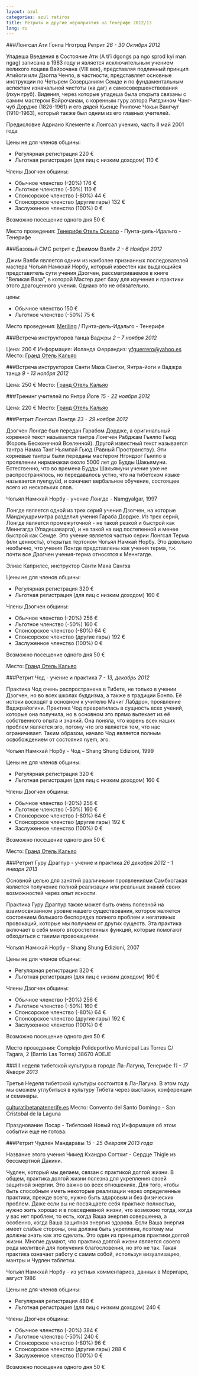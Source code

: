```yaml
---
layout: azul
categories: azul retiros
title: Ретриты и другие мероприятия на Тенерифе 2012/13
lang: ru
---
```

###Лонгсал Ати Гонпа Нготрод Ретрит
*26 - 30 Октября 2012*

Упадеша Введения в Состояние Ати (A ti’i dgongs pa ngo sprod kyi man ngag) записана в 1983 году и является исключительным учением великого лоцава Вайрочана (VIII век), представляя подлинный принцип Атийоги или Дзогпа Ченпо, в частности, представляет основные инструкции по Четырем Созерцаниям Семде и по фундаментальным аспектам изначальной чистоты (ка даг) и самосовершенствования (лхун груб). Видения, через которые упадеша была открыта связаны с самим мастером Вайрочанам, с коренным гуру автора Ригдзином Чанг-чуб Дордже (1826-1961) и его дядей Кьенце Ринпоче Чокьи Вангчуг (1910-1963), который также был одним из его главных учителей.

Предисловие Адриано Клементе к Лонгсал учению, часть II май 2001 года

Цены не для членов общины:

- Регулярная регистрация 220 €
- Льготная регистрация (для лиц с низким доходом) 110 €

Члены Дзогчен общины:

- Обычное членство (-20%) 176 €
- Льготное членство (-50%) 110 €
- Спонсорское членство (-80%) 44 €
- Спонсорское членство (другие гары) 132 €
- Заслуженное членство (100%) 0 €

Возможно посещение одного дня  50 €

Место проведения: [Тенерифе Отель Oceano](/tenerife-retreats-2012-213/ru/punta) - Пунта-дель-Идальго - Тенерифе

###Базовый СМС ретрит с Джимом Вэлби
*2 - 6 Ноября 2012*

Джим Вэлби является одним из наиболее признанных последователей мастера Чогьял Намкхай Норбу, который известен как выдающийся представитель сути учения Дзогчен, рассматриваемое в книге "Великая Ваза", в которой Мастер дает базу для изучения и практики этого драгоценного учения. Однако это не обязательно.

цены:

- Обычное членство 150 €
- Льготное членство (-50%) 75 €

Место проведения: [Meriling](/tenerife-retreats-2012-213/ru/punta) / Пунта-дель-Идальго - Тенерифе

###Встреча инструкторов танца Ваджры
*2 – 7 ноября 2012*

Цена: 200 € 
Информация: Иоланда Феррандиз: yfguerrero@yahoo.es 
Место: [Гранд Отель Кальяо](/tenerife-retreats-2012-213/ru/callao)

###Встреча инструкторов Санти Маха Сангхи, Янтра-йоги и Ваджра танца
*9 - 13 ноября 2012*

Цена: 250 € 
Место: [Гранд Отель Кальяо](/tenerife-retreats-2012-213/ru/callao)

###Тренинг учителей по Янтра Йоге
*15 - 22 ноября 2012*

Цена: 220 € 
Место: [Гранд Отель Кальяо](/tenerife-retreats-2012-213/ru/callao)

###Ретрит Лонгсал Лонгде
*23 - 29 ноября 2012*

Дзогчен Лонгде был передан Гарабом Дордже, а оригинальный коренной текст называется тантра Лонгчен Рабджам Гъялпо Гьюд (Король Бесконечной Вселенной). Другой известный текст называется тантра Намка Танг Ньямпай Гьюд (Равный Пространству). Эти корневые тантры были переданы мастером Нгондзог Гьялпо в проявлении нирманакаи около 5000 лет до Будды Шакьямуни. Естественно, что во времена Будды Шакьямуни учение уже не распространялось, но передавалось устно, что на тибетском языке называется nyengyüd, и означает вербальное обучение, состоящее всего из нескольких слов. 

Чогьял Намкхай Норбу - учение Лонгде - Namgyalgar, 1997

Лонгде является одной из трех серий учения Дзогчен, на которые Манджушримитра разделил учения Гараба Дордже. Из трех серий, Лонгде является промежуточной - не такой резкой и быстрой как Меннгагдэ (Упадешаварга), и не такой на вид постепенной и менее быстрой как Семде.
Это учение является частью серии Лонгсал Терма (или ценность), открытых тертоном Чогьял Намкай Норбу. Это довольно необычно, что учения Лонгде представлены как учения терма, т.к. почти все Дзогчен учения-терма относятся к Меннгагде.

Элиас Каприлес, инструктор Санти Маха Сангха

Цены не для членов общины:

- Регулярная регистрация 320 €
- Льготная регистрация (для лиц с низким доходом) 160 €

Члены Дзогчен общины:

- Обычное членство (-20%) 256 €
- Льготное членство (-50%) 160 €
- Спонсорское членство (-80%) 64 €
- Спонсорское членство (другие гары) 192 €
- Заслуженное членство (100%) 0 €

Возможно посещение одного дня  50 €

Место: [Гранд Отель Кальяо](/tenerife-retreats-2012-213/ru/callao)

###Ретрит Чод - учение и практика
*7 - 13, декабрь 2012*

Практика Чод очень распространена в Тибете, не только в учении Дзогчен, но во всех школах буддизма, а также в традиции Бонпо. Её истоки восходят в основном к учителю Мачиг Лабдрон, проявление Ваджрайогини. Практика Чод превратилась в сущность всех учений, которые она получила, но в основном это прямо вытекает из её собственного опыта и знаний. Она поняла, что корень всех наших проблем является эго, потому что эго является тем, что нас ограничивает. Таким образом, начало Чод является полным освобождением от состояния nyem, эго.

Чогьял Намкхай Норбу - Чод – Shang Shung Edizioni, 1999 

Цены не для членов общины:

- Регулярная регистрация 320 €
- Льготная регистрация (для лиц с низким доходом) 160 €

Члены Дзогчен общины:

- Обычное членство (-20%) 256 €
- Льготное членство (-50%) 160 €
- Спонсорское членство (-80%) 64 €
- Спонсорское членство (другие гары) 192 €
- Заслуженное членство (100%) 0 €

Возможно посещение одного дня  50 €

Место: [Гранд Отель Кальяо](/tenerife-retreats-2012-213/ru/callao)

###Ретрит Гуру Драгпур - учение и практика
*26 декабря 2012 - 1 января 2013*

Основной целью для занятий различными проявлениями Самбхогакая является получение полной реализации или реальных знаний своих возможностей через опыт ясности.

Практика Гуру Драгпур также может быть очень полезной на взаимосвязанном уровне нашего существования, которое является состоянием большого беспорядка полного проблем и негативных провокаций, которые мы получаем от других существ. Эта практика включает в себя много второстепенных функций, которые  помогают обходиться с такими провокациями.

Чогьял Намкхай Норбу – Shang Shung Edizioni, 2007

Цены не для членов общины:

- Регулярная регистрация 320 €
- Льготная регистрация (для лиц с низким доходом) 160 €

Члены Дзогчен общины:

- Обычное членство (-20%) 256 €
- Льготное членство (-50%) 160 €
- Спонсорское членство (-80%) 64 €
- Спонсорское членство (другие гары) 192 €
- Заслуженное членство (100%) 0 €

Возможно посещение одного дня  50 €

Место проведения: Complejo Polideportivo Municipal Las Torres C/ Tagara, 2 (Barrio Las Torres) 38670 ADEJE

###III неделя тибетской культуры в городе Ла-Лагуна, Тенерифе
*11 - 17 Января 2013*

Третья Неделя тибетской культуры состоится в Ла-Лагуна. В этом году мы сможем углубиться в культуру Тибета через выставки, конференции и семинары.

[culturatibetanatenerife.es](http://culturatibetanatenerife.es)
Место: Convento del Santo Domingo - San Crístobal de la Laguna

Празднование Лосар - Тибетский Новый год
Информация об этом событии еще не готова.

###Ретрит Чудлен Мандаравы
*15 - 25 Февраля 2013 года*

Название этого учения Чимед Кхандро Согтхиг - Сердце Thigle из бессмертной Дакини.

Чудлен, который мы делаем, связан с практикой долгой жизни. В общем, практика долгой жизни полезна для укрепления своей защитной энергии. Это важно во всех отношениях. Для того, чтобы быть способным иметь некоторые реализации через определенные практики, прежде всего, нужно быть здоровым и без физических проблем. Даже если вы не посвящаете себя практике полностью, нужно жить хорошо и в повседневной жизни, что возможно тогда, когда у вас нет проблем, то есть, когда Ваша энергия совершенна, а особенно, когда Ваша защитная энергия здорова. Если Ваша энергия имеет слабые стороны, она должна быть укреплена, поэтому мы должны знать как это сделать. Это один из принципов практики долгой жизни. Многие думают, что практика долгой жизни является своего рода молитвой для получения благословения, но это не так. Такая практика означает работу с самим собой, используя визуализацию, мантры и Чудлен таблетки.

Чогьял Намкхай Норбу - из устных комментариев, данных в Меригаре, август 1986

Цены не для членов общины:

- Регулярная регистрация 480 €
- Льготная регистрация (для лиц с низким доходом) 240 €

Члены Дзогчен общины:

- Обычное членство (-20%) 384 €
- Льготное членство (-50%) 240 €
- Спонсорское членство (-80%) 96 €
- Спонсорское членство (другие гары) 288 €
- Заслуженное членство (100%) 0 €

Возможно посещение одного дня  50 €